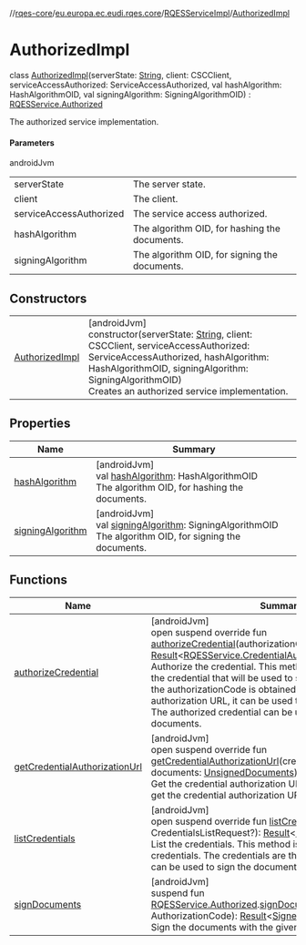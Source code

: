 //[rqes-core](../../../../index.md)/[eu.europa.ec.eudi.rqes.core](../../index.md)/[RQESServiceImpl](../index.md)/[AuthorizedImpl](index.md)

# AuthorizedImpl

class [AuthorizedImpl](index.md)(serverState: [String](https://kotlinlang.org/api/latest/jvm/stdlib/kotlin/-string/index.html), client: CSCClient, serviceAccessAuthorized: ServiceAccessAuthorized, val hashAlgorithm: HashAlgorithmOID, val signingAlgorithm: SigningAlgorithmOID) : [RQESService.Authorized](../../-r-q-e-s-service/-authorized/index.md)

The authorized service implementation.

#### Parameters

androidJvm

| | |
|---|---|
| serverState | The server state. |
| client | The client. |
| serviceAccessAuthorized | The service access authorized. |
| hashAlgorithm | The algorithm OID, for hashing the documents. |
| signingAlgorithm | The algorithm OID, for signing the documents. |

## Constructors

| | |
|---|---|
| [AuthorizedImpl](-authorized-impl.md) | [androidJvm]<br>constructor(serverState: [String](https://kotlinlang.org/api/latest/jvm/stdlib/kotlin/-string/index.html), client: CSCClient, serviceAccessAuthorized: ServiceAccessAuthorized, hashAlgorithm: HashAlgorithmOID, signingAlgorithm: SigningAlgorithmOID)<br>Creates an authorized service implementation. |

## Properties

| Name | Summary |
|---|---|
| [hashAlgorithm](hash-algorithm.md) | [androidJvm]<br>val [hashAlgorithm](hash-algorithm.md): HashAlgorithmOID<br>The algorithm OID, for hashing the documents. |
| [signingAlgorithm](signing-algorithm.md) | [androidJvm]<br>val [signingAlgorithm](signing-algorithm.md): SigningAlgorithmOID<br>The algorithm OID, for signing the documents. |

## Functions

| Name | Summary |
|---|---|
| [authorizeCredential](authorize-credential.md) | [androidJvm]<br>open suspend override fun [authorizeCredential](authorize-credential.md)(authorizationCode: AuthorizationCode): [Result](https://kotlinlang.org/api/latest/jvm/stdlib/kotlin/-result/index.html)&lt;[RQESService.CredentialAuthorized](../../-r-q-e-s-service/-credential-authorized/index.md)&gt;<br>Authorize the credential. This method is used to authorize the credential that will be used to sign the documents. Once the authorizationCode is obtained using the credential authorization URL, it can be used to authorize the credential. The authorized credential can be used to sign the documents. |
| [getCredentialAuthorizationUrl](get-credential-authorization-url.md) | [androidJvm]<br>open suspend override fun [getCredentialAuthorizationUrl](get-credential-authorization-url.md)(credential: CredentialInfo, documents: [UnsignedDocuments](../../-unsigned-documents/index.md)): [Result](https://kotlinlang.org/api/latest/jvm/stdlib/kotlin/-result/index.html)&lt;HttpsUrl&gt;<br>Get the credential authorization URL. This method is used to get the credential authorization URL. |
| [listCredentials](list-credentials.md) | [androidJvm]<br>open suspend override fun [listCredentials](list-credentials.md)(request: CredentialsListRequest?): [Result](https://kotlinlang.org/api/latest/jvm/stdlib/kotlin/-result/index.html)&lt;[List](https://kotlinlang.org/api/latest/jvm/stdlib/kotlin.collections/-list/index.html)&lt;CredentialInfo&gt;&gt;<br>List the credentials. This method is used to list the credentials. The credentials are the user's credentials that can be used to sign the documents. |
| [signDocuments](../../sign-documents.md) | [androidJvm]<br>suspend fun [RQESService.Authorized](../../-r-q-e-s-service/-authorized/index.md).[signDocuments](../../sign-documents.md)(authorizationCode: AuthorizationCode): [Result](https://kotlinlang.org/api/latest/jvm/stdlib/kotlin/-result/index.html)&lt;[SignedDocuments](../../-signed-documents/index.md)&gt;<br>Sign the documents with the given authorization code. |

